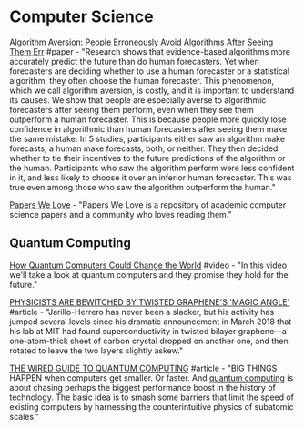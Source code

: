 # Computer Science

[Algorithm Aversion: People Erroneously Avoid Algorithms After Seeing Them Err](http://opim.wharton.upenn.edu/risk/library/WPAF201410-AlgorthimAversion-Dietvorst-Simmons-Massey.pdf) \#paper - "Research shows that evidence-based algorithms more accurately predict the future than do human forecasters. Yet when forecasters are deciding whether to use a human forecaster or a statistical algorithm, they often choose the human forecaster. This phenomenon, which we call algorithm aversion, is costly, and it is important to understand its causes. We show that people are especially averse to algorithmic forecasters after seeing them perform, even when they see them outperform a human forecaster. This is because people more quickly lose confidence in algorithmic than human forecasters after seeing them make the same mistake. In 5 studies, participants either saw an algorithm make forecasts, a human make forecasts, both, or neither. They then decided whether to tie their incentives to the future predictions of the algorithm or the human. Participants who saw the algorithm perform were less confident in it, and less likely to choose it over an inferior human forecaster. This was true even among those who saw the algorithm outperform the human."

[Papers We Love](https://paperswelove.org/) - "Papers We Love is a repository of academic computer science papers and a community who loves reading them."

## Quantum Computing

[How Quantum Computers Could Change the World](https://www.youtube.com/watch?v=kEJBxotcxRw&feature=youtu.be) \#video - "In this video we'll take a look at quantum computers and they promise they hold for the future."

[PHYSICISTS ARE BEWITCHED BY TWISTED GRAPHENE'S 'MAGIC ANGLE'](https://www.wired.com/story/twisted-bilayer-graphene/) \#article - "Jarillo-Herrero has never been a slacker, but his activity has jumped several levels since his dramatic announcement in March 2018 that his lab at MIT had found superconductivity in twisted bilayer graphene—a one-atom-thick sheet of carbon crystal dropped on another one, and then rotated to leave the two layers slightly askew."

[THE WIRED GUIDE TO QUANTUM COMPUTING](https://www.wired.com/story/wired-guide-to-quantum-computing/?itm_campaign=GuideCarveLeft&mbid=rss-google-newsstand) \#article - "BIG THINGS HAPPEN when computers get smaller. Or faster. And [quantum computing](https://www.wired.com/tag/quantum-computing/) is about chasing perhaps the biggest performance boost in the history of technology. The basic idea is to smash some barriers that limit the speed of existing computers by harnessing the counterintuitive physics of subatomic scales."

